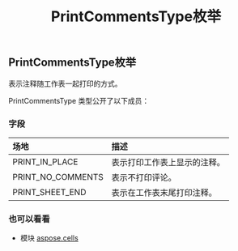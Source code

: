﻿---
title: PrintCommentsType枚举
second_title: Aspose.Cells for Python via .NET API 参考资料
description:
type: docs
weight: 2370
url: /zh/python-net/aspose.cells/printcommentstype/
is_root: false
---
##  PrintCommentsType枚举
表示注释随工作表一起打印的方式。



PrintCommentsType 类型公开了以下成员：

### 字段
|场地|描述|
| :- | :- |
| PRINT_IN_PLACE |表示打印工作表上显示的注释。|
| PRINT_NO_COMMENTS |表示不打印评论。|
| PRINT_SHEET_END |表示在工作表末尾打印注释。|



### 也可以看看
* 模块 [aspose.cells](..)
